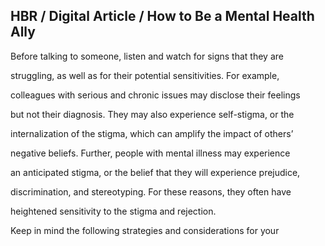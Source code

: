 ## HBR / Digital Article / How to Be a Mental Health Ally

Before talking to someone, listen and watch for signs that they are

struggling, as well as for their potential sensitivities. For example,

colleagues with serious and chronic issues may disclose their feelings

but not their diagnosis. They may also experience self-stigma, or the

internalization of the stigma, which can amplify the impact of others’

negative beliefs. Further, people with mental illness may experience

an anticipated stigma, or the belief that they will experience prejudice,

discrimination, and stereotyping. For these reasons, they often have

heightened sensitivity to the stigma and rejection.

Keep in mind the following strategies and considerations for your
